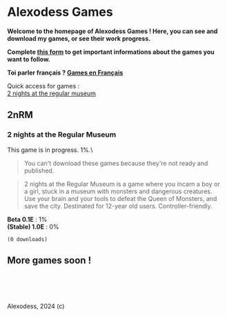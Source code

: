 # Alexodess Games
**Welcome to the homepage of Alexodess Games ! Here, you can see and download my games, or see their work progress.**

**Complete [this form](/sub.html) to get important informations about the games you want to follow.**

**Toi parler français ? [Games en Français](/fr.md)**

Quick access for games :\
[2 nights at the regular museum](#2nrm)

## 2nRM
### 2 nights at the Regular Museum
This game is in progress. 1%.\
> You can't download these games because they're not ready and published.

> 2 nights at the Regular Museum is a game where you incarn a boy or a girl, stuck in a museum with monsters and dangerous creatures. Use your brain and your tools to defeat the Queen of Monsters, and save the city. Destinated for 12-year old users. Controller-friendly.

**Beta 0.1E** : 1%\
**(Stable) 1.0E** : 0%

`(0 downloads)`

## More games soon !
\
\
\
\
Alexodess, 2024 (c)

